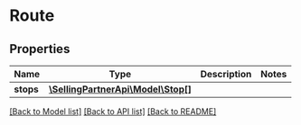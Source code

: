 # Route

## Properties
Name | Type | Description | Notes
------------ | ------------- | ------------- | -------------
**stops** | [**\SellingPartnerApi\Model\Stop[]**](Stop.md) |  | 

[[Back to Model list]](../README.md#documentation-for-models) [[Back to API list]](../README.md#documentation-for-api-endpoints) [[Back to README]](../README.md)


